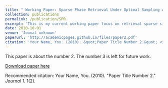 ```yaml
---
title: " Working Paper: Sparse Phase Retrieval Under Optimal Sampling with Local Guarantee"
collection: publications
permalink: /publication/SPR
excerpt: 'This is my current working paper focus on retrieval sparse signals under optimal sampling complexity. We design an algorithms for sparse phase retrieval and would provide theoretical guarantee for it.'
date: 2010-10-01
venue: 'Jounal unknown'
paperurl: 'http://academicpages.github.io/files/paper2.pdf'
citation: 'Your Name, You. (2010). &quot;Paper Title Number 2.&quot; <i>Journal 1</i>. 1(2).'
---
```

This paper is about the number 2. The number 3 is left for future work.

[Download paper here](http://academicpages.github.io/files/paper2.pdf)

Recommended citation: Your Name, You. (2010). "Paper Title Number 2." <i>Journal 1</i>. 1(2).
